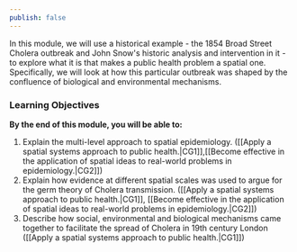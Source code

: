 ```yaml
---
publish: false
---
```


In this module, we will use a historical example - the 1854 Broad Street Cholera outbreak and John Snow's historic analysis and intervention in it - to explore what it is that makes a public health problem a spatial one. Specifically, we will look at how this particular outbreak was shaped by the confluence of biological and environmental mechanisms. 

### Learning Objectives

**By the end of this module, you will be able to:** 

1.  Explain the multi-level approach to spatial epidemiology. ([[Apply a spatial systems approach to public health.|CG1]],[[Become effective in the application of spatial ideas to real-world problems in epidemiology.|CG2]])
2.  Explain how evidence at different spatial scales was used to argue for the germ theory of Cholera transmission. ([[Apply a spatial systems approach to public health.|CG1]], [[Become effective in the application of spatial ideas to real-world problems in epidemiology.|CG2]]) 
3. Describe how social, environmental and biological mechanisms came together to facilitate the spread of Cholera in 19th century London  ([[Apply a spatial systems approach to public health.|CG1]])

